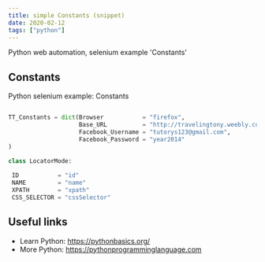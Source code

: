 ```yaml
---
title: simple Constants (snippet)
date: 2020-02-12
tags: ["python"]
---
```

Python web automation, selenium example 'Constants'


## Constants

Python selenium example: Constants

```python

TT_Constants = dict(Browser           = "firefox",
	                Base_URL          = "http://travelingtony.weebly.com/",
                    Facebook_Username = "tutorys123@gmail.com",
                    Facebook_Password = "year2014"
)

class LocatorMode:
 
 ID           = "id"
 NAME         = "name"
 XPATH        = "xpath"
 CSS_SELECTOR = "cssSelector"


```

## Useful links

- Learn Python: https://pythonbasics.org/
- More Python: https://pythonprogramminglanguage.com
